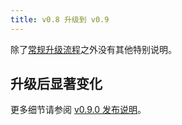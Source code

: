 ```yaml
---
title: v0.8 升级到 v0.9
---
```


除了[常规升级流程](./README.md)之外没有其他特别说明。

## 升级后显著变化

更多细节请参阅 [v0.9.0 发布说明](https://github.com/karmada-io/karmada/releases/tag/v0.9.0)。
